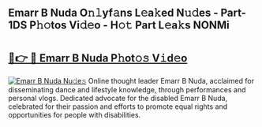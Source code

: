 ## Emarr B Nuda O𝚗𝚕yf𝚊ns L𝚎a𝚔ed N𝚞𝚍es - Part-1DS P𝚑𝚘tos Vi𝚍𝚎o - H𝚘𝚝 Part L𝚎a𝚔s NONMi

# <h2><a href="http://kf9xt9g.oniu.top/?m=Emarr+B+Nuda">🔗👉 🔴 Emarr B Nuda P𝚑ot𝚘𝚜 V𝚒d𝚎o</a></h2>

[![Emarr B Nuda Nu𝚍e𝚜](https://i.imgur.com/0qMVB7G.gif)](http://kf9xt9g.oniu.top/?m=Emarr+B+Nuda)
Online thought leader Emarr B Nuda, acclaimed for disseminating dance and lifestyle knowledge, through performances and personal vlogs. Dedicated advocate for the disabled Emarr B Nuda, celebrated for their passion and efforts to promote equal rights and opportunities for people with disabilities.  
